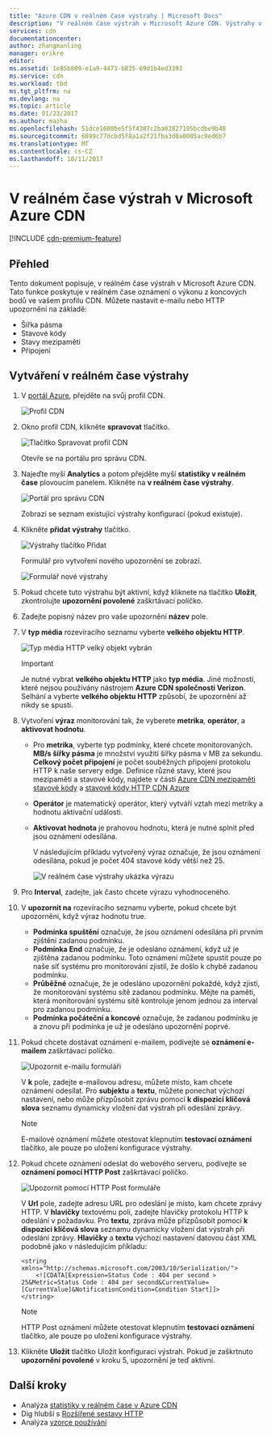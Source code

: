 ```yaml
---
title: "Azure CDN v reálném čase výstrahy | Microsoft Docs"
description: "V reálném čase výstrah v Microsoft Azure CDN. Výstrahy v reálném čase poskytují oznámení o výkonu z koncových bodů ve vašem profilu CDN."
services: cdn
documentationcenter: 
author: zhangmanling
manager: erikre
editor: 
ms.assetid: 1e85b809-e1a9-4473-b835-69d1b4ed3393
ms.service: cdn
ms.workload: tbd
ms.tgt_pltfrm: na
ms.devlang: na
ms.topic: article
ms.date: 01/23/2017
ms.author: mazha
ms.openlocfilehash: 51dce1680be5f5f4387c2ba02827195bcdbe9b48
ms.sourcegitcommit: 6699c77dcbd5f8a1a2f21fba3d0a0005ac9ed6b7
ms.translationtype: MT
ms.contentlocale: cs-CZ
ms.lasthandoff: 10/11/2017
---
```

# <a name="real-time-alerts-in-microsoft-azure-cdn"></a>V reálném čase výstrah v Microsoft Azure CDN
[!INCLUDE [cdn-premium-feature](../../includes/cdn-premium-feature.md)]

## <a name="overview"></a>Přehled
Tento dokument popisuje, v reálném čase výstrah v Microsoft Azure CDN. Tato funkce poskytuje v reálném čase oznámení o výkonu z koncových bodů ve vašem profilu CDN.  Můžete nastavit e-mailu nebo HTTP upozornění na základě:

* Šířka pásma
* Stavové kódy
* Stavy mezipaměti
* Připojení

## <a name="creating-a-real-time-alert"></a>Vytváření v reálném čase výstrahy
1. V [portál Azure](https://portal.azure.com), přejděte na svůj profil CDN.
   
    ![Profil CDN](./media/cdn-real-time-alerts/cdn-profile-blade.png)
1. Okno profil CDN, klikněte **spravovat** tlačítko.
   
    ![Tlačítko Spravovat profil CDN](./media/cdn-real-time-alerts/cdn-manage-btn.png)
   
    Otevře se na portálu pro správu CDN.
3. Najeďte myší **Analytics** a potom přejděte myší **statistiky v reálném čase** plovoucím panelem.  Klikněte na **v reálném čase výstrahy**.
   
    ![Portál pro správu CDN](./media/cdn-real-time-alerts/cdn-premium-portal.png)
   
    Zobrazí se seznam existující výstrahy konfigurací (pokud existuje).
4. Klikněte **přidat výstrahy** tlačítko.
   
    ![Výstrahy tlačítko Přidat](./media/cdn-real-time-alerts/cdn-add-alert.png)
   
    Formulář pro vytvoření nového upozornění se zobrazí.
   
    ![Formulář nové výstrahy](./media/cdn-real-time-alerts/cdn-new-alert.png)
5. Pokud chcete tuto výstrahu být aktivní, když kliknete na tlačítko **Uložit**, zkontrolujte **upozornění povolené** zaškrtávací políčko.
6. Zadejte popisný název pro vaše upozornění **název** pole.
7. V **typ média** rozevíracího seznamu vyberte **velkého objektu HTTP**.
   
    ![Typ média HTTP velký objekt vybrán](./media/cdn-real-time-alerts/cdn-http-large.png)
   
   > [!IMPORTANT]
   > Je nutné vybrat **velkého objektu HTTP** jako **typ média**.  Jiné možnosti, které nejsou používány nástrojem **Azure CDN společnosti Verizon**.  Selhání a vyberte **velkého objektu HTTP** způsobí, že upozornění až nikdy se spustí.
   > 
   > 
8. Vytvoření **výraz** monitorování tak, že vyberete **metrika**, **operátor**, a **aktivovat hodnotu**.
   
   * Pro **metrika**, vyberte typ podmínky, které chcete monitorovaných.  **MB/s šířky pásma** je množství využití šířky pásma v MB za sekundu.  **Celkový počet připojení** je počet souběžných připojení protokolu HTTP k naše servery edge.  Definice různé stavy, které jsou mezipaměti a stavové kódy, najdete v části [Azure CDN mezipaměti stavové kódy](https://msdn.microsoft.com/library/mt759237.aspx) a [stavové kódy HTTP CDN Azure](https://msdn.microsoft.com/library/mt759238.aspx)
   * **Operátor** je matematický operátor, který vytváří vztah mezi metriky a hodnotu aktivační události.
   * **Aktivovat hodnota** je prahovou hodnotu, která je nutné splnit před jsou oznámení odesílána.
     
     V následujícím příkladu vytvořený výraz označuje, že jsou oznámení odesílána, pokud je počet 404 stavové kódy větší než 25.
     
     ![V reálném čase výstrahy ukázka výrazu](./media/cdn-real-time-alerts/cdn-expression.png)
9. Pro **Interval**, zadejte, jak často chcete výrazu vyhodnoceného.
10. V **upozornit na** rozevíracího seznamu vyberte, pokud chcete být upozorněni, když výraz hodnotu true.
    
    * **Podmínka spuštění** označuje, že jsou oznámení odesílána při prvním zjištění zadanou podmínku.
    * **Podmínka End** označuje, že je odesláno oznámení, když už je zjištěna zadanou podmínku. Toto oznámení můžete spustit pouze po naše síť systému pro monitorování zjistil, že došlo k chybě zadanou podmínku.
    * **Průběžné** označuje, že je odesláno upozornění pokaždé, když zjistí, že monitorování systému sítě zadanou podmínku. Mějte na paměti, která monitorování systému sítě kontroluje jenom jednou za interval pro zadanou podmínku.
    * **Podmínka počáteční a koncové** označuje, že zadanou podmínku je a znovu při podmínka je už je odesláno upozornění poprvé.
1. Pokud chcete dostávat oznámení e-mailem, podívejte se **oznámení e-mailem** zaškrtávací políčko.  
    
    ![Upozornit e-mailu formuláři](./media/cdn-real-time-alerts/cdn-notify-email.png)
    
    V **k** pole, zadejte e-mailovou adresu, můžete místo, kam chcete oznámení odesílat. Pro **subjektu** a **textu**, můžete ponechat výchozí nastavení, nebo může přizpůsobit zprávu pomocí **k dispozici klíčová slova** seznamu dynamicky vložení dat výstrah při odeslání zprávy.
    
    > [!NOTE]
    > E-mailové oznámení můžete otestovat klepnutím **testovací oznámení** tlačítko, ale pouze po uložení konfigurace výstrahy.
    > 
    > 
12. Pokud chcete oznámení odeslat do webového serveru, podívejte se **oznámení pomocí HTTP Post** zaškrtávací políčko.
    
    ![Upozornit pomocí HTTP Post formuláře](./media/cdn-real-time-alerts/cdn-notify-http.png)
    
    V **Url** pole, zadejte adresu URL pro odeslání je místo, kam chcete zprávy HTTP. V **hlavičky** textovému poli, zadejte hlavičky protokolu HTTP k odeslání v požadavku.  Pro **textu**, zpráva může přizpůsobit pomocí **k dispozici klíčová slova** seznamu dynamicky vložení dat výstrah při odeslání zprávy.  **Hlavičky** a **textu** výchozí nastavení datovou část XML podobně jako v následujícím příkladu:
    
    ```
    <string xmlns="http://schemas.microsoft.com/2003/10/Serialization/">
        <![CDATA[Expression=Status Code : 404 per second > 25&Metric=Status Code : 404 per second&CurrentValue=[CurrentValue]&NotificationCondition=Condition Start]]>
    </string>
    ```
    
    > [!NOTE]
    > HTTP Post oznámení můžete otestovat klepnutím **testovací oznámení** tlačítko, ale pouze po uložení konfigurace výstrahy.
    > 
    > 
13. Klikněte **Uložit** tlačítko Uložit konfiguraci výstrah.  Pokud je zaškrtnuto **upozornění povolené** v kroku 5, upozornění je teď aktivní.

## <a name="next-steps"></a>Další kroky
* Analýza [statistiky v reálném čase v Azure CDN](cdn-real-time-stats.md)
* Dig hlubší s [Rozšířené sestavy HTTP](cdn-advanced-http-reports.md)
* Analýza [vzorce používání](cdn-analyze-usage-patterns.md)

